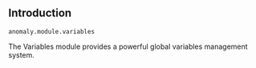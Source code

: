 ## Introduction

`anomaly.module.variables`

The Variables module provides a powerful global variables management system.
